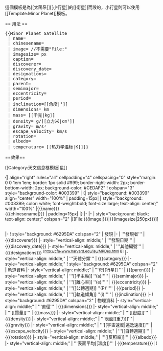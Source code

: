 <noinclude>
這個模板是為[[太陽系]][[小行星]]的[[衛星]]而設的，小行星則可以使用[[Template:Minor Planet]]模板。

== 用法 ==
<pre>
{{Minor Planet Satellite
 | name=
 | chinesename=
 | image= //不需要"File:"
 | imagesize= px
 | caption=
 | discoverer=
 | discovery_date=
 | designations=
 | category=
 | parent=
 | semimajor=
 | eccentricity=
 | period=
 | inclination=[[角度|°]]
 | dimensions= km
 | mass= [[千克|kg]]
 | density= g/[[立方米|cm³]]
 | gravity= m/s²
 | escape_velocity= km/s
 | rotation=
 | albedo=
 | temperature= [[热力学温标|K]]}}
</pre>

==效果==

[[Category:天文信息框模板|星]]

</noinclude>{| align="right" rules="all" cellpadding="4" cellspacing="0" style="margin: 0 0 1em 1em; border: 1px solid #999; border-right-width: 2px; border-bottom-width: 2px; background-color: #CEDAF2"
! colspan="3" style="background-color: #003399" |
{| style="background: #003399" align="center" width="100%"
| padding=15px|
| style="background: #003399; color: white; font-weight:bold; font-size:large; text-align: center;" width="100%" |{{{name}}}<br />{{{chinesename|}}}
| padding=15px|
|}
|-
|-
| style="background: black; text-align: center;" colspan="2" |[[File:{{{image|}}}|{{{imagesize|250px}}}]]<br /><div style="text-align: center; color: white; font-size: small;">{{{caption|}}}</div>
|-
! style="background: #6295DA" colspan="2" | 發現
|-
| '''發現者'''
| {{{discoverer}}}
|- style="vertical-align: middle;"
| '''發現日期'''
| {{{discovery_date}}}
|- style="vertical-align: middle;"
| '''其他編號'''
| {{{designations}}} <sup>[http://cfa-www.harvard.edu/iau/MPDes.html B]</sup>
|- style="vertical-align: middle;"
| '''天體分類'''
| {{{category}}}
|- style="vertical-align: middle;"
! style="background: #6295DA" colspan="2" | 軌道資料
|- style="vertical-align: middle;"
| '''母[[行星]] '''
| {{{parent}}}
|- style="vertical-align: middle;"
| '''[[半主軸]] ''(a)'''''
| {{{semimajor}}}
|- style="vertical-align: middle;"
| '''[[離心率]] ''(e)'''''
| {{{eccentricity}}}
|- style="vertical-align: middle;"
| '''[[公轉週期]] ''(P)'''''
| {{{period}}}
|- style="vertical-align: middle;"
| '''[[軌道傾角]] ''(i)'''''
| {{{inclination}}}
|-
! style="background: #6295DA" colspan="2" | 物理資料
|- style="vertical-align: middle;"
| '''直徑'''
| {{{dimensions}}}
|- style="vertical-align: middle;"
| '''[[質量]]'''
| {{{mass}}}
|- style="vertical-align: middle;"
| '''[[密度]]'''
| {{{density}}}
|- style="vertical-align: middle;"
| '''表面[[重力]]'''
| {{{gravity}}}
|- style="vertical-align: middle;"
| '''[[宇宙速度|逃逸速度]]'''
| {{{escape_velocity}}}
|- style="vertical-align: middle;"
| '''[[自轉週期]]'''
| {{{rotation}}}
|- style="vertical-align: middle;"
| '''[[反照率]]'''
| {{{albedo}}}
|- style="vertical-align: middle;"
| '''表面平均[[溫度]]'''
| {{{temperature}}}
|}